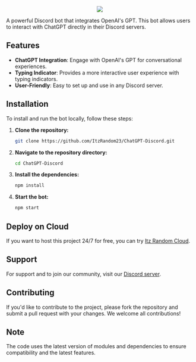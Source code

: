 <center><img src="https://capsule-render.vercel.app/api?type=waving&color=gradient&height=200&section=header&text=ChatGPT&fontSize=80&fontAlignY=35&animation=twinkling&fontColor=gradient" /></center>

A powerful Discord bot that integrates OpenAI's GPT. This bot allows users to interact with ChatGPT directly in their Discord servers.

## Features

- **ChatGPT Integration**: Engage with OpenAI's GPT for conversational experiences.
- **Typing Indicator**: Provides a more interactive user experience with typing indicators.
- **User-Friendly**: Easy to set up and use in any Discord server.

## Installation

To install and run the bot locally, follow these steps:

1. **Clone the repository:**
   ```bash
   git clone https://github.com/ItzRandom23/ChatGPT-Discord.git
   ```

2. **Navigate to the repository directory:**
   ```bash
   cd ChatGPT-Discord
   ```

3. **Install the dependencies:**
   ```bash
   npm install
   ```

4. **Start the bot:**
   ```bash
   npm start
   ```

## Deploy on Cloud

If you want to host this project 24/7 for free, you can try [Itz Random Cloud](https://dash.itzrandom.cloud).

## Support

For support and to join our community, visit our [Discord server](https://discord.gg/cool-music-support-925619107460698202).

## Contributing

If you'd like to contribute to the project, please fork the repository and submit a pull request with your changes. We welcome all contributions!

## Note

The code uses the latest version of modules and dependencies to ensure compatibility and the latest features.
